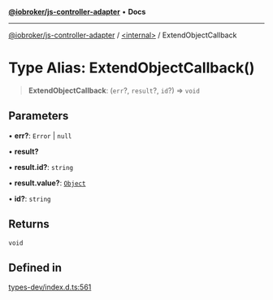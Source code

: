 [**@iobroker/js-controller-adapter**](../../README.md) • **Docs**

***

[@iobroker/js-controller-adapter](../../globals.md) / [\<internal\>](../README.md) / ExtendObjectCallback

# Type Alias: ExtendObjectCallback()

> **ExtendObjectCallback**: (`err`?, `result`?, `id`?) => `void`

## Parameters

• **err?**: `Error` \| `null`

• **result?**

• **result.id?**: `string`

• **result.value?**: [`Object`](Object.md)

• **id?**: `string`

## Returns

`void`

## Defined in

[types-dev/index.d.ts:561](https://github.com/ioBroker/ioBroker.js-controller/blob/b50a278725d350a15d2e89556fee6afed5154f0b/packages/types-dev/index.d.ts#L561)
